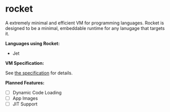 # rocket

A extremely minimal and efficient VM for programming languages. Rocket is designed to be a minimal, embeddable runtime for any lanugage that targets it.

**Languages using Rocket:**

* Jet

**VM Specification:**

See [the specification](https://) for details.

**Planned Features:**

* [ ] Dynamic Code Loading
* [ ] App Images
* [ ] JIT Support
